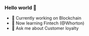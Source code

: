 ### Hello world 👋

- 🔭 Currently working on Blockchain  
- 🌱 Now learning Fintech (@Whorton)
- 💬 Ask me about Customer loyalty 

<!--
- 👯 I’m looking to collaborate on 

- 🤔 I’m looking for help with 
- 💬 Ask me about ...
- 📫 How to reach me: ...
- 😄 Pronouns: ...
- ⚡ Fun fact: ...
-->
